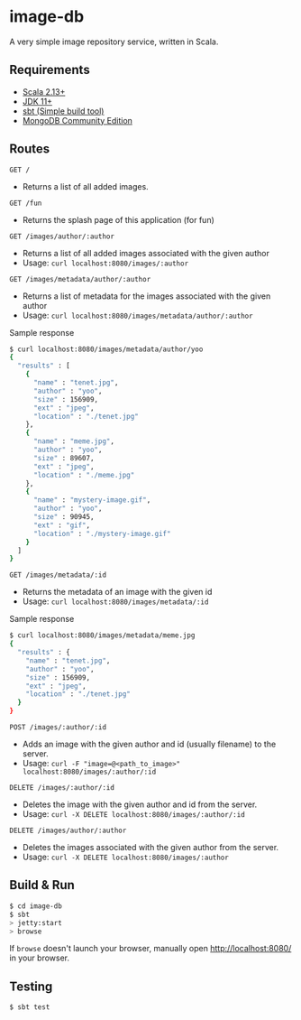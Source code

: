 # image-db #

A very simple image repository service, written in Scala.

## Requirements ##

* [Scala 2.13+](https://www.scala-lang.org/)
* [JDK 11+](https://www.oracle.com/ca-en/java/technologies/javase-jdk11-downloads.html)
* [sbt (Simple build tool)](https://www.scala-sbt.org/)
* [MongoDB Community Edition](https://www.mongodb.com/)

## Routes ##

`GET /`
* Returns a list of all added images.

`GET /fun`
* Returns the splash page of this application (for fun)

`GET /images/author/:author`
* Returns a list of all added images associated with the given author
* Usage: `curl localhost:8080/images/:author`

`GET /images/metadata/author/:author`
* Returns a list of metadata for the images associated with the given author
* Usage: `curl localhost:8080/images/metadata/author/:author`

Sample response
```sh
$ curl localhost:8080/images/metadata/author/yoo
{
  "results" : [
    {
      "name" : "tenet.jpg",
      "author" : "yoo",
      "size" : 156909,
      "ext" : "jpeg",
      "location" : "./tenet.jpg"
    },
    {
      "name" : "meme.jpg",
      "author" : "yoo",
      "size" : 89607,
      "ext" : "jpeg",
      "location" : "./meme.jpg"
    },
    {
      "name" : "mystery-image.gif",
      "author" : "yoo",
      "size" : 90945,
      "ext" : "gif",
      "location" : "./mystery-image.gif"
    }
  ]
}
```

`GET /images/metadata/:id`
* Returns the metadata of an image with the given id
* Usage: `curl localhost:8080/images/metadata/:id`

Sample response
```sh
$ curl localhost:8080/images/metadata/meme.jpg
{
  "results" : {
    "name" : "tenet.jpg",
    "author" : "yoo",
    "size" : 156909,
    "ext" : "jpeg",
    "location" : "./tenet.jpg"
  }
}
```

`POST /images/:author/:id`
* Adds an image with the given author and id (usually filename) to the server.
* Usage: `curl -F "image=@<path_to_image>" localhost:8080/images/:author/:id`

`DELETE /images/:author/:id`
* Deletes the image with the given author and id from the server.
* Usage: `curl -X DELETE localhost:8080/images/:author/:id`

`DELETE /images/author/:author`
* Deletes the images associated with the given author from the server.
* Usage: `curl -X DELETE localhost:8080/images/:author`

## Build & Run ##

```sh
$ cd image-db
$ sbt
> jetty:start
> browse
```

If `browse` doesn't launch your browser, manually open [http://localhost:8080/](http://localhost:8080/) in your browser.

## Testing ##

```sh
$ sbt test
```

